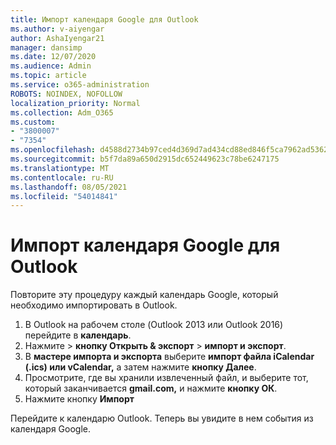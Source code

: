 ```yaml
---
title: Импорт календаря Google для Outlook
ms.author: v-aiyengar
author: AshaIyengar21
manager: dansimp
ms.date: 12/07/2020
ms.audience: Admin
ms.topic: article
ms.service: o365-administration
ROBOTS: NOINDEX, NOFOLLOW
localization_priority: Normal
ms.collection: Adm_O365
ms.custom:
- "3800007"
- "7354"
ms.openlocfilehash: d4588d2734b97ced4d369d7ad434cd88ed846f5ca7962ad5362301fea7c54114
ms.sourcegitcommit: b5f7da89a650d2915dc652449623c78be6247175
ms.translationtype: MT
ms.contentlocale: ru-RU
ms.lasthandoff: 08/05/2021
ms.locfileid: "54014841"
---
```

# <a name="import-your-google-calendar-to-outlook"></a>Импорт календаря Google для Outlook

Повторите эту процедуру каждый календарь Google, который необходимо импортировать в Outlook.

1. В Outlook на рабочем столе (Outlook 2013 или Outlook 2016) перейдите в **календарь**.
1. Нажмите   >  **кнопку Открыть & экспорт**  >  **импорт и экспорт**.
1. В **мастере импорта и экспорта** выберите **импорт файла iCalendar (.ics) или vCalendar,** а затем нажмите **кнопку Далее**.
1. Просмотрите, где вы хранили извлеченный файл, и выберите тот, который заканчивается **gmail.com,** и нажмите **кнопку ОК**.
1. Нажмите кнопку **Импорт**

Перейдите к календарю Outlook. Теперь вы увидите в нем события из календаря Google.
